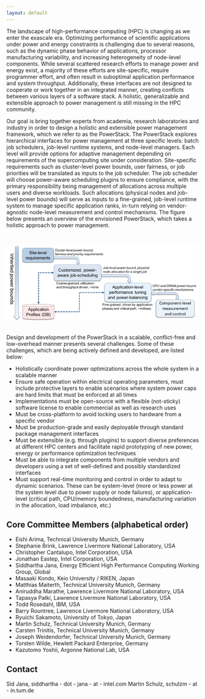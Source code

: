 ```yaml
---
layout: default
---
```

The landscape of high-performance computing (HPC) is changing as we enter the
exascale era. Optimizing performance of scientific applications under power and
energy constraints is challenging due to several reasons, such as the dynamic
phase behavior of applications, processor manufacturing variability, and
increasing heterogeneity of node-level components. While several scattered
research efforts to manage power and energy exist, a majority of these efforts
are site-specific, require programmer effort, and often result in suboptimal
application performance and system throughput. Additionally, these interfaces
are not designed to cooperate or work together in an integrated manner,
creating conflicts between various layers of a software stack. A holistic,
generalizable and extensible approach to power management is still missing in
the HPC community.

Our goal is bring together experts from academia, research laboratories and
industry in order to design a holistic and extensible power management
framework, which we refer to as the PowerStack. The PowerStack explores
hierarchical interfaces for power management at three specific levels: batch
job schedulers, job-level runtime systems, and node-level managers. Each level
will provide options for adaptive management depending on requirements of the
supercomputing site under consideration. Site-specific requirements such as
cluster-level power bounds, user fairness, or job priorities will be translated
as inputs to the job scheduler. The job scheduler will choose power-aware
scheduling plugins to ensure compliance, with the primary responsibility being
management of allocations across multiple users and diverse workloads. Such
allocations (physical nodes and job-level power bounds) will serve as inputs to
a fine-grained, job-level runtime system to manage specific application ranks,
in-turn relying on vendor-agnostic node-level measurement and control
mechanisms. The figure below presents an overview of the envisioned PowerStack,
which takes a holistic approach to power management.

<br/>

![](images/PowerStack_v2.png)

<br/>
Design and development of the PowerStack in a scalable, conflict-free and
low-overhead manner presents several challenges. Some of these challenges,
which are being actively defined and developed, are listed below:

* Holistically coordinate power optimizations across the whole system in a scalable manner
* Ensure safe operation within electrical operating parameters, must include protective layers to enable scenarios where system power caps are hard limits that must be enforced at all times
* Implementations must be open-source with a flexible (not-sticky) software license to enable commercial as well as research uses
* Must be cross-platform to avoid locking users to hardware from a specific vendor
* Must be production-grade and easily deployable through standard package management interfaces
* Must be extensible (e.g. through plugins) to support diverse preferences at different HPC centers and facilitate rapid prototyping of new power, energy or performance optimization techniques
* Must be able to integrate components from multiple vendors and developers using a set of well-defined and possibly standardized interfaces
* Must support real-time monitoring and control in order to adapt to dynamic scenarios. These can be system-level (more or less power at the system level due to power supply or node failures), or application-level (critical path, CPU/memory boundedness, manufacturing variation in the allocation, load imbalance, etc.)


## [](#header-2)Core Committee Members (alphabetical order)

* Eishi Arima, Technical University Munich, Germany</li>
* Stephanie Brink, Lawrence Livermore National Laboratory, USA</li>
* Christopher Cantalupo, Intel Corporation, USA</li>
* Jonathan Eastep, Intel Corporation, USA</li>
* Siddhartha Jana, Energy Efficient High Performance Computing Working Group, Global</li>
* Masaaki Kondo, Keio University / RIKEN, Japan</li>
* Matthias Maiterth, Technical University Munich, Germany</li>
* Aniruddha Marathe, Lawrence Livermore National Laboratory, USA</li>
* Tapasya Patki, Lawrence Livermore National Laboratory, USA</li>
* Todd Rosedahl, IBM, USA</li>
* Barry Rountree, Lawrence Livermore National Laboratory, USA</li>
* Ryuichi Sakamoto, University of Tokyo, Japan</li>
* Martin Schulz, Technical University Munich, Germany</li>
* Carsten Trinitis, Technical University Munich, Germany</li>
* Joseph Weidendorfer, Technical University Munich, Germany</li>
* Torsten Wilde, Hewlett Packard Enterprise, Germany</li>
* Kazutomo Yoshii, Argonne National Lab, USA</li>



## [](#header-3)Contact

Sid Jana, siddhartha - dot - jana - at - intel.com 
Martin Schulz, schulzm - at - in.tum.de

